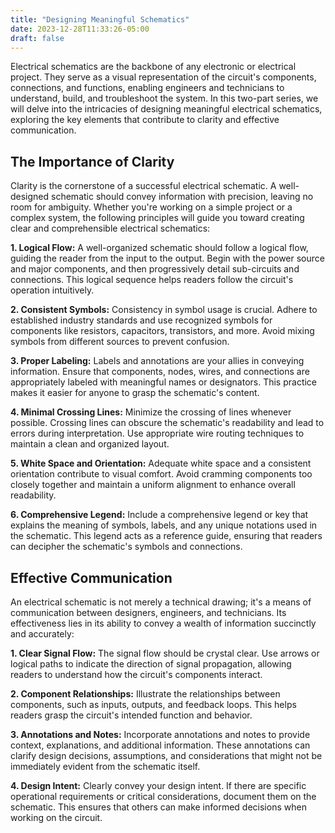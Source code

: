 ```yaml
---
title: "Designing Meaningful Schematics"
date: 2023-12-28T11:33:26-05:00
draft: false
---
```


Electrical schematics are the backbone of any electronic or electrical project. They serve as a visual representation of the circuit's components, connections, and functions, enabling engineers and technicians to understand, build, and troubleshoot the system. In this two-part series, we will delve into the intricacies of designing meaningful electrical schematics, exploring the key elements that contribute to clarity and effective communication.

## **The Importance of Clarity**

Clarity is the cornerstone of a successful electrical schematic. A well-designed schematic should convey information with precision, leaving no room for ambiguity. Whether you're working on a simple project or a complex system, the following principles will guide you toward creating clear and comprehensible electrical schematics:

**1. Logical Flow:** A well-organized schematic should follow a logical flow, guiding the reader from the input to the output. Begin with the power source and major components, and then progressively detail sub-circuits and connections. This logical sequence helps readers follow the circuit's operation intuitively.

**2. Consistent Symbols:** Consistency in symbol usage is crucial. Adhere to established industry standards and use recognized symbols for components like resistors, capacitors, transistors, and more. Avoid mixing symbols from different sources to prevent confusion.

**3. Proper Labeling:** Labels and annotations are your allies in conveying information. Ensure that components, nodes, wires, and connections are appropriately labeled with meaningful names or designators. This practice makes it easier for anyone to grasp the schematic's content.

**4. Minimal Crossing Lines:** Minimize the crossing of lines whenever possible. Crossing lines can obscure the schematic's readability and lead to errors during interpretation. Use appropriate wire routing techniques to maintain a clean and organized layout.

**5. White Space and Orientation:** Adequate white space and a consistent orientation contribute to visual comfort. Avoid cramming components too closely together and maintain a uniform alignment to enhance overall readability.

**6. Comprehensive Legend:** Include a comprehensive legend or key that explains the meaning of symbols, labels, and any unique notations used in the schematic. This legend acts as a reference guide, ensuring that readers can decipher the schematic's symbols and connections.

## **Effective Communication**

An electrical schematic is not merely a technical drawing; it's a means of communication between designers, engineers, and technicians. Its effectiveness lies in its ability to convey a wealth of information succinctly and accurately:

**1. Clear Signal Flow:** The signal flow should be crystal clear. Use arrows or logical paths to indicate the direction of signal propagation, allowing readers to understand how the circuit's components interact.

**2. Component Relationships:** Illustrate the relationships between components, such as inputs, outputs, and feedback loops. This helps readers grasp the circuit's intended function and behavior.

**3. Annotations and Notes:** Incorporate annotations and notes to provide context, explanations, and additional information. These annotations can clarify design decisions, assumptions, and considerations that might not be immediately evident from the schematic itself.

**4. Design Intent:** Clearly convey your design intent. If there are specific operational requirements or critical considerations, document them on the schematic. This ensures that others can make informed decisions when working on the circuit.
